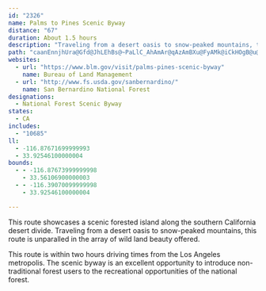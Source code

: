 ```yaml
---
id: "2326"
name: Palms to Pines Scenic Byway
distance: "67"
duration: About 1.5 hours
description: "Traveling from a desert oasis to snow-peaked mountains, this route is unparalleled in the array of wild beauty offered."
path: "caanEnnjhUra@Gfd@JhLEhBs@~PaLlC_AhAmAr@qAzAmBXu@FyAMk@iCkHOgB@u@VkA`A{CxAkCFe@C{AoAeEEm@DqAh@gBXeDz@mDBm@O{BHkANe@^e@|CmB~BsG\\uCPe@XYv@SZ@|C|@t@Eb@WhAyBXa@dByA|@iBtBmCn@{AVkAl@eAfASvARd@Vr@dANlBCr@Ip@[dAy@r@wDZ_@PiA`Ai@|Ay@|Eu@xBy@pAi@xAStAn@dJE`C_BzE?rD}BjLBt@d@bAvBfAp@dAVhANhC`@r@bAl@lADb@Kz@{@h@kAZsABqBc@gAcA}@iAOuAFu@Yo@eAI{@Dq@x@mBx@wAnAoDl@s@dBeAl@mATqAUcE?_BX_Bn@kAhBsAhDs@bAm@dA_@v@QdB?vC_AlBM`Dx@jB?t@RTPb@l@J^h@fEbA`BxA~@l@PdA?|@W~@a@nAeBlAmFb@mAdBgDTgAAw@]s@SYuBmA_@}@Eo@Dq@^wAP{AAeBU{CDs@x@kAdAg@vACbC[~@l@X`@Nh@?r@iAhGDjBNr@Zp@t@h@`AN^CrCuA|AY|BQv@s@p@}@To@IsEHkATyAbAoBn@o@lF{CnByAfAmAlBsA~Aw@h@m@b@yB@aAKcCh@qEc@eD?}ArCqKzEyJtAgBxAk@bAMzJc@dC[b@MbCiBfHwGjAq@hAGpATjBhBhAf@l@DhAM|DwBvGs@lBs@nA}@bAgA~BgDlAmAxCqAhASrC?xARrB~@fJnFdAHlAIbA]x@u@nEoHdJcKbCeDh@gAxAqEr@{@rDqBrAgB~A{Cl@w@xBgBZk@Xm@Nq@HaBI_BFqAJs@X{@n@eAhDmBt@}@Vi@JsA[wDCkBLuAZy@~@_AlAYt@Er@SX]n@yAhBuGXg@d@_@rAc@nCH|AYd@w@Vo@t@eHXyAdA_C|@k@|F{BX[n@qANw@XiCn@yAbAq@nBa@x@w@`@sAFmAy@eCK_ADaATs@v@y@~@WdAFnChB`@FxAYdAyA|@{Ct@s@x@]hCg@tAkAl@sAd@aBzE}\\rA_E|IcPfIoMr@q@xAs@|@Md@CvFd@nBElBg@fFsBxR{Ij@Mh@Il@JtCfAlAK|@m@Zg@~@yCNmELs@d@sArBsC~AsDfBsA`BQv@J^L|D|Dn@\\xANhAWb@S~AwAr@a@rASbB@xAOn@WnA{@|CwChAg@d@@~Ad@zBdAjA^rAJrXgH~@_@bAy@bAkAx@gBt@_C\\_Es@gOBi@PkAbA{Ar@]|@MzBl@bAJr@?zO_F~@s@|AaBfE}BfAgBFg@BkAYsC@aBLi@rAiCXeANaCIcAY{@cEuIkK_SSu@KaA?eA^qBh@eBR}Bc@yBc@}@SeADoA`@mAx@}@xAy@~@qAn@{ARmAT{EXqArDuHnAcEHi@HyD^gGr@sCDmA]aGQ_IcAsBgBs@eDs@iBy@g@qAKmAT_CdAaBfDyB`Cg@j@]|AaC\\KzD]|@g@h@aAJk@?kAQgA}@eBmCyCuAsBcB_Au@y@Wu@C}@Ls@h@s@^M^?x@PvBnCxB`BzA|Bv@t@~Ad@`Fh@^T^l@d@dBlB~AZf@Fj@m@`CKbAD`Hd@~BhAfBLx@v@fCf@x@b@\\t@RbB]hABh@Z~BvDr@n@~@d@rA^xBL|@[`@_@nAeBlA{@x@K~@RlBlAdAb@h@FR?dAe@n@w@\\aAXmEJeAX{@\\k@hDaDrA_BbByAb@m@lI}QPq@Hy@Ag@YwAcAmB_@yAIaBD}@XuA|@iB|BaCn@_A^{@h@sAt@qCh@uDZs@r@u@t@AhA~@zB`HdBtDtAdBx@j@jBd@fEf@`@PVl@t@^bFxArARnBE~BYfD^rASrC{@lBF~A]~@e@fAwAt@iBhA{D^s@t@g@pAYhR@~Ap@hC^lA^nCfBrA?b@QxE_DxAs@|Bs@d@[x@eB\\gD^qAp@y@v@]r@BfHdD^Ln@DxAS|Aw@~BuBj@]v@KhBJtAr@bArAXpAHt@PpDXx@^Zv@PnAMh@q@Nm@Bq@E{@]aAmE_Jm@aA_BwAgDkAq@_@}@gAk@sAM_BBu@fB_KZaD?g@_@kBi@eAqKoMgAkCOoAHeBR_AnBaFXgBHoAYaDIuCHwAd@eAb@m@xBgB^g@^_Ar@mC~CsCb@}@\\uANcEJa@b@y@tAa@rCWbCApAr@nA`BtAj@xC_Ar@E|@PxArAjBtBl@~@vAdFj@bDnDlFvBNfFk@z@Dr@TpAjAf@lA^b@vAlAfMlM`E`DdC`Bf@BZKl@q@?u@UoACu@HmA^cA|BiB~FkGrAaAhA]zB?~J|Ab@Ir@i@d@Ob@Jh@v@[tDJv@h@z@d@PxALfDJrBr@~@v@rAzAdAlBnB|@|A`B^Xl@DjAw@x@Gd@Rx@jAr@XlB^|B?xDfAhAP|@Y^y@?qAU{@MiAXoAn@sADw@Gy@s@kB?{@d@yAx@eB|@yC^a@p@K`GjAbCrAx@Er@_@T_@Nm@`@wE?o@]}BJoAVe@ZY|AKj@Wb@o@^_Cf@a@f@@|B~AbDDXPnAtAnAdAvAd@h@Z~AvC|CzBhCvBvFtGP`AKx@_@j@oA`AYb@If@Bx@h@~CDz@W|AaAxAOr@N`C`@x@l@R`ABb@KvAeAbCoCh@_@n@UpAA|AX`B?dBaAvBe@tB{FrAqBDq@e@{C?m@Bq@N{@^c@rAu@d@i@XmAToEhA}CzBuE`@g@tK_HrGmEvW}RvE{EbBqB|DsKhAwBbIeHfDgD~@yAf@_AnC_IXaAd@mEXqAt@mA~ByA`@g@j@wARgAjAaKv@oLXmBbCaLjBkGlEuL|@aBvCuDzByBvCeBfFoEjFyC`A_AvDwGhEmC|@{@hBsCpKoS~Pab@bBqDrC{DbDeCfDgBdf@_MhC_AfEcCt|@au@ll@qt@|}@{p@tL_In\\iR|EkD`j@{e@~VeTjI_IlDmChl@{f@zx@{x@|IoI~G}FfDiBpF_CdO{FveAsf@rGsEvHoHrEkF|BmE|AgCxFmOnOad@bDeLfMqt@VaCJyABsBMeBu@uDyAyCo@_Ay@y@gCkBq@y@m@uAUwCNaCb@mAxEgKx@sDHqCc@md@RgF~AkR|B{_@H}IIeGw@gFiIiS}B{DkBgBeH_KsAsCsAgFoAcIiAeDcDuGcBgCqDkDkByBWg@e@_CB_Cd@sEBeBCgB_BoOUmAqAaD[eBI_DRuBT}@Xy@pAyBpDuCjFyB^e@l@sAl@sCNeB?aBu@yBsBqDYaAOaBHyBn@kGB_EIoHi@oDYw@uAaCi@yAO}@IcCg@kEeAiGsBeEgMoS_@kAQaBBsBt@mEFkAGmA[yAmA_B_DqMyFgJ]cBUcHq@yBg@_Ai@g@cBy@oAkAi@mAwByH[eCOsDJqDl@qE?aAMwAOy@_CiFqDwGQ{@MeBLyClAkO@eEO_Cs@mEkYurAoC}TUkEh@mE?gCO_By@gCg@yB?eBbAmCh@y@b@aB|Fc_@lBcJ?sDi@aDaA}BqA}Bq@wBm@mKg@iEi@wBsCgGyCoD}HuG_Ac@gAGoCD{AYq@_@uA}A{BgA}]oKmDy@uG_@aCF{Hr@_AEg@MuAaAeFeJuA{@mASeB?mFZuAX_E~CkAd@sADsB]eAs@sAmBSgCJgDKsC_@wAYg@w@_Ag@Y_Bc@mDG}Bg@kAk@oCmByAk@uBAy@RgBjAeAXeA?kB]kGeCuAu@eCaFgC}BoBu@_B_@mGYmB_@iA}@mAuAu@}BUoBBmEQcAe@cA_BkBaBmCq@}Am@yAuAoGq@kBq@o@u@WmSa@aDw@cEmBe@MwA?eBZy@h@wBrC_Ar@eATmB?}@[aBmAs@YyAQsB?oAM}Ae@eBkAgDyC}EmC}EqByB{AqDsDcAYyA?aHtBsEB{DdBwA?gDmAk@K}A@cBj@_AlAOdANfBn@dAjDpCjBlBrA`BxApC~@hCbB`GXrBHlACdAm@xAuAp@uAKaBmAoCkCsIuHs@aAO_@y@yF}@aCe@s@i@i@}CyBi@o@K_@OeBTmAhAgBJe@EwCXmB~AgBTm@VeCZeA`CuCn@sADw@Oy@]m@u@e@y@K_@Fs@n@a@lA?~@JfAEdAM`@iH~LiAzBaErJ[Xi@XiBd@c@Tu@~@]|@YrCOd@k@h@y@VYAs@[]]Qo@Em@JmATg@dCkBz@yA^sB^eELg@d@_AbBaB^m@XoAD_Ao@cG]wAe@{@{@e@g@Gu@@y@b@YTa@~@QlARzDIbA]lAa@j@m@X[LaDPa@P_@\\Yh@OfA?zCa@dAm@j@_AJ}@WWSa@mACq@NaA\\w@`AeAVa@ZkABi@GiAQi@e@k@aA_@sADm@^w@hAoAdDg@j@w@`@iABeJk@_AR_Aj@w@zA_@jCU~@}CtDo@~AMf@KbBBfEYzAo@dA]XmB~@i@d@g@z@aC~Gk@p@eBnAiJvFgCz@oCJsAEiBYiEgAuVkHQ[eeGceByASsA?oA^cCdA"
websites:
  - url: "https://www.blm.gov/visit/palms-pines-scenic-byway"
    name: Bureau of Land Management
  - url: "http://www.fs.usda.gov/sanbernardino/"
    name: San Bernardino National Forest
designations:
  - National Forest Scenic Byway
states:
  - CA
includes:
  - "10685"
ll:
  - -116.87671699999993
  - 33.92546100000004
bounds:
  - - -116.87673999999998
    - 33.56106900000003
  - - -116.39070099999998
    - 33.92546100000004

---
```


This route showcases a scenic forested island along the southern California desert divide.  Traveling from a desert oasis to snow-peaked mountains, this route is unparalled in the array of wild land beauty offered.

This route is within two hours driving times from the Los Angeles metropolis.  The scenic byway is an excellent opportunity to introduce non-traditional forest users to the recreational opportunities of the national forest.
